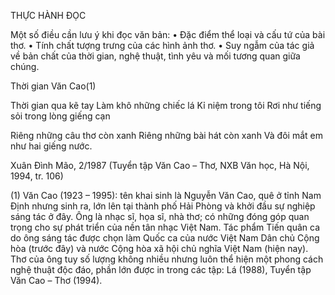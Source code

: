 THỰC HÀNH ĐỌC

Một số điều cần lưu ý khi đọc văn bản:
• Đặc điểm thể loại và cấu tứ của bài thơ.
• Tính chất tượng trưng của các hình ảnh thơ.
• Suy ngẫm của tác giả về bản chất của thời gian, nghệ thuật, tình yêu và mối tương quan giữa chúng.

Thời gian
Văn Cao(1)

Thời gian qua kẽ tay
Làm khô những chiếc lá
Kỉ niệm trong tôi
Rơi
    như tiếng sỏi
        trong lòng giếng cạn

Riêng những câu thơ
            còn xanh
Riêng những bài hát
            còn xanh
Và đôi mắt em
            như hai giếng nước.

Xuân Đình Mão, 2/1987
(Tuyển tập Văn Cao – Thơ, NXB Văn học, Hà Nội, 1994, tr. 106)

(1) Văn Cao (1923 – 1995): tên khai sinh là Nguyễn Văn Cao, quê ở tỉnh Nam Định nhưng sinh ra, lớn lên tại thành phố Hải Phòng và khởi đầu sự nghiệp sáng tác ở đây. Ông là nhạc sĩ, họa sĩ, nhà thơ; có những đóng góp quan trọng cho sự phát triển của nền tân nhạc Việt Nam. Tác phẩm Tiến quân ca do ông sáng tác được chọn làm Quốc ca của nước Việt Nam Dân chủ Cộng hòa (trước đây) và nước Cộng hòa xã hội chủ nghĩa Việt Nam (hiện nay). Thơ của ông tuy số lượng không nhiều nhưng luôn thể hiện một phong cách nghệ thuật độc đáo, phần lớn được in trong các tập: Lá (1988), Tuyển tập Văn Cao – Thơ (1994).